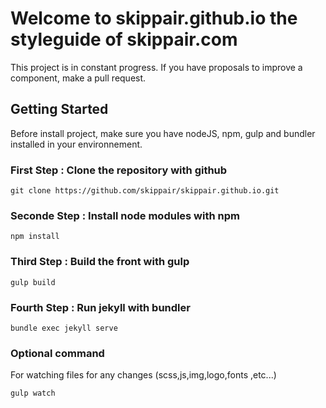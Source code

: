 # Welcome to skippair.github.io the styleguide of skippair.com

This project is in constant progress. If you have proposals to improve a component, make a pull request.

## Getting Started
Before install project, make sure you have nodeJS, npm, gulp and bundler installed in your environnement.

### First Step : Clone the repository with github
```
git clone https://github.com/skippair/skippair.github.io.git
```
### Seconde Step : Install node modules with npm
```
npm install
```
### Third Step : Build the front with gulp
```
gulp build
```
### Fourth Step : Run jekyll with bundler
```
bundle exec jekyll serve
```

### Optional command
For watching files for any changes (scss,js,img,logo,fonts ,etc...)
```
gulp watch
```
